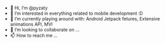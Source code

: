- 👋 Hi, I’m @pyzaty
- 👀 I’m interested in everything related to mobile development :D
- 🌱 I’m currently playing around with:
     Android Jetpack fetures, 
     Extensive animations API, 
     MVI 
- 💞️ I’m looking to collaborate on ...
- 📫 How to reach me ...

<!---
pyzaty/pyzaty is a ✨ special ✨ repository because its `README.md` (this file) appears on your GitHub profile.
You can click the Preview link to take a look at your changes.
--->
